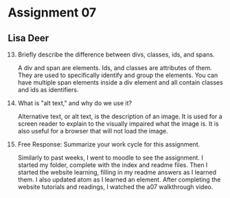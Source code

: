 # Assignment 07
## Lisa Deer

13. Briefly describe the difference between divs, classes, ids, and spans.

      A div and span are elements. Ids, and classes are attributes of them. They are used to specifically identify and group the elements. You can have multiple span elements inside a div element and all contain classes and ids as identifiers.


14. What is "alt text," and why do we use it?

      Alternative text, or alt text, is the description of an image. It is used for a screen reader to explain to the visually impaired what the image is. It is also useful for a browser that will not load the image.


15. Free Response: Summarize your work cycle for this assignment.

      Similarly to past weeks, I went to moodle to see the assignment. I started my folder, complete with the index and readme files. Then I started the website learning, filling in my readme answers as I learned them. I also updated atom as I learned an element. After completing the website tutorials and readings, I watched the a07 walkthrough video.
